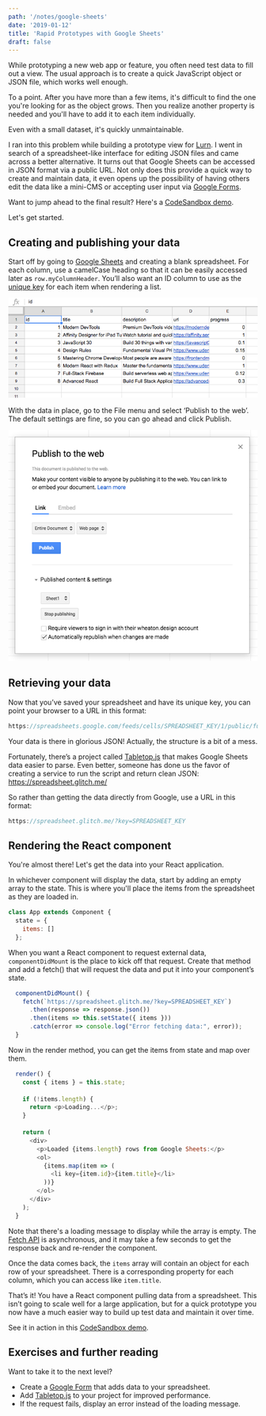 ```yaml
---
path: '/notes/google-sheets'
date: '2019-01-12'
title: 'Rapid Prototypes with Google Sheets'
draft: false
---
```


While prototyping a new web app or feature, you often need test data to fill out a view. The usual approach is to create a quick JavaScript object or JSON file, which works well enough.

To a point. After you have more than a few items, it's difficult to find the one you're looking for as the object grows. Then you realize another property is needed and you'll have to add it to each item individually.

Even with a small dataset, it's quickly unmaintainable.

I ran into this problem while building a prototype view for [Lurn](https://lurn.today). I went in search of a spreadsheet-like interface for editing JSON files and came across a better alternative. It turns out that Google Sheets can be accessed in JSON format via a public URL. Not only does this provide a quick way to create and maintain data, it even opens up the possibility of having others edit the data like a mini-CMS or accepting user input via [Google Forms](https://www.google.com/forms/about/).

Want to jump ahead to the final result? Here's a [CodeSandbox demo](https://codesandbox.io/s/rmlmx2ymlq).

Let's get started.

## Creating and publishing your data

Start off by going to [Google Sheets](https://docs.google.com/spreadsheets/) and creating a blank spreadsheet. For each column, use a camelCase heading so that it can be easily accessed later as `row.myColumnHeader`. You’ll also want an ID column to use as the [unique key](https://reactjs.org/docs/lists-and-keys.html#keys) for each item when rendering a list.

![Screenshot of Google Sheets with multiple columns and rows of data](sheet.png 'Your spreadsheet should look something like this.')

With the data in place, go to the File menu and select ‘Publish to the web’. The default settings are fine, so you can go ahead and click Publish.

![Screenshot of the Publish to the web dialog in Google Sheets](publish.png)

## Retrieving your data

Now that you’ve saved your spreadsheet and have its unique key, you can point your browser to a URL in this format:

```javascript
https://spreadsheets.google.com/feeds/cells/SPREADSHEET_KEY/1/public/full?alt=json
```

Your data is there in glorious JSON! Actually, the structure is a bit of a mess.

Fortunately, there’s a project called [Tabletop.js](https://github.com/jsoma/tabletop) that makes Google Sheets data easier to parse. Even better, someone has done us the favor of creating a service to run the script and return clean JSON: https://spreadsheet.glitch.me/

So rather than getting the data directly from Google, use a URL in this format:

```javascript
https://spreadsheet.glitch.me/?key=SPREADSHEET_KEY
```

## Rendering the React component

You're almost there! Let's get the data into your React application.

In whichever component will display the data, start by adding an empty array to the state. This is where you'll place the items from the spreadsheet as they are loaded in.

```javascript
class App extends Component {
  state = {
    items: []
  };
```

When you want a React component to request external data, `componentDidMount` is the place to kick off that request. Create that method and add a fetch() that will request the data and put it into your component’s state.

```javascript
  componentDidMount() {
    fetch(`https://spreadsheet.glitch.me/?key=SPREADSHEET_KEY`)
      .then(response => response.json())
      .then(items => this.setState({ items }))
      .catch(error => console.log("Error fetching data:", error));
  }
```

Now in the render method, you can get the items from state and map over them.

```javascript
  render() {
    const { items } = this.state;

    if (!items.length) {
      return <p>Loading...</p>;
    }

    return (
      <div>
        <p>Loaded {items.length} rows from Google Sheets:</p>
        <ol>
          {items.map(item => (
            <li key={item.id}>{item.title}</li>
          ))}
        </ol>
      </div>
    );
  }
```

Note that there's a loading message to display while the array is empty. The [Fetch API](https://developer.mozilla.org/en-US/docs/Web/API/Fetch_API) is asynchronous, and it may take a few seconds to get the response back and re-render the component.

Once the data comes back, the `items` array will contain an object for each row of your spreadsheet. There is a corresponding property for each column, which you can access like `item.title`.

That’s it! You have a React component pulling data from a spreadsheet. This isn’t going to scale well for a large application, but for a quick prototype you now have a much easier way to build up test data and maintain it over time.

See it in action in this [CodeSandbox demo](https://codesandbox.io/s/rmlmx2ymlq).

## Exercises and further reading

Want to take it to the next level?

- Create a [Google Form](https://www.google.com/forms/about/) that adds data to your spreadsheet.
- Add [Tabletop.js](https://github.com/jsoma/tabletop) to your project for improved performance.
- If the request fails, display an error instead of the loading message.
